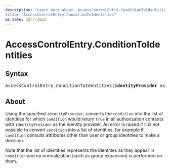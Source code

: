```yaml
---
description: "Learn more about: AccessControlEntry.ConditionToIdentities"
title: "AccessControlEntry.ConditionToIdentities"
ms.date: 10/7/2022
---
```

# AccessControlEntry.ConditionToIdentities

## Syntax

<pre>
AccessControlEntry.ConditionToIdentities(<b>identityProvider</b> as function, <b>condition</b> as function) as list
</pre>

## About

Using the specified `identityProvider`, converts the `condition` into the list of identities for which `condition` would return `true` in all authorization contexts with `identityProvider` as the identity provider. An error is raised if it is not possible to convert `condition` into a list of identities, for example if `condition` consults attributes other than user or group identities to make a decision.

Note that the list of identities represents the identities as they appear in `condition` and no normalization (such as group expansion) is performed on them.
